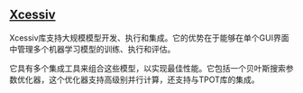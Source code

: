 ## [Xcessiv](https://link.zhihu.com/?target=https%3A//github.com/reiinakano/xcessiv)

Xcessiv库支持大规模模型开发、执行和集成。它的优势在于能够在单个GUI界面中管理多个机器学习模型的训练、执行和评估。

它具有多个集成工具来组合这些模型，以实现最佳性能。它包括一个贝叶斯搜索参数优化器，这个优化器支持高级别并行计算，还支持与TPOT库的集成。